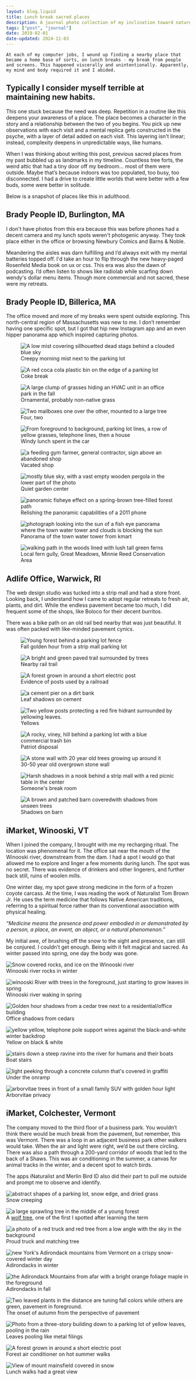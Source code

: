 ```yaml
---
layout: blog.liquid
title: Lunch break sacred places
description: A journal photo collection of my inclination toward nature during breaks. 
tags: ["post", "journal"]
date: 2019-02-01
date-updated: 2024-11-03
---
```


<section class="hero">

 
    At each of my computer jobs, I wound up finding a nearby place that became a home base of sorts, on lunch breaks - my break from people and screens. This happened viscerally and unintentionally. Apparently, my mind and body required it and I abided.

</section>

<section>
	<div class="content-inner">


## Typically I consider myself terrible at maintaining new habits.

This one stuck because the need was deep. Repetition in a routine like this deepens your awareness of a place. The place becomes a character in the story and a relationship between the two of you begins. You pick up new observations with each visit and a mental replica gets constructed in the psyche, with a layer of detail added on each visit. This layering isn't linear; instead, complexity deepens in unpredictable ways, like humans.

When I was thinking about writing this post, previous sacred places from my past bubbled up as landmarks in my timeline. Countless tree forts, the weird attic that had a tiny door off my bedroom… most of them were outside. Maybe that’s because indoors was too populated, too busy, too disconnected. I had a drive to create little worlds that were better with a few buds, some were better in solitude.

Below is a snapshot of places like this in adulthood.


## Brady People ID, Burlington, MA

I don't have photos from this era because this was before phones had a decent camera and my lunch spots weren't photogenic anyway. They took place either in the office or browsing Newbury Comics and Barns & Noble. 

Meandering the aisles was darn fulfilling and I’d always exit with my mental batteries topped off. I'd take an hour to flip through the new heavy-paged Rosenfeld Media book on ux or css. This era was also the dawn of podcasting. I’d often listen to shows like radiolab while scarfing down wendy's dollar menu items. Though more commercial and not sacred, these were my retreats.


## Brady People ID, Billerica, MA

The office moved and more of my breaks were spent outside exploring. This north-central region of Massachusetts was new to me. I don’t remember having one specific spot, but I got that hip new Instagram app and an even hipper panorama app which inspired capturing photos. 

 
<figure>
    <picture class="full">
    	<source srcset="img/burlington-billerica/edge-of-parking-lot-mist.webp" type="image/webp">
    	<source srcset="img/burlington-billerica/edge-of-parking-lot-mist.jpg" type="image/jpg">
        <img src="img/burlington-billerica/edge-of-parking-lot-mist.jpg" alt="A low mist covering sillhouetted dead stags behind a clouded blue sky" >
    </picture>
    <figcaption>Creepy morning mist next to the parking lot</figcaption>
</figure>

<figure>
    <picture class="full">
    	<source srcset="img/burlington-billerica/coke-break.webp"  type="image/webp">
    	<source srcset="img/burlington-billerica/coke-break.jpg"  type="image/jpg">
        <img src="img/burlington-billerica/coke-break.jpg" alt="A red coca cola plastic bin on the edge of a parking lot" >
    </picture>
    <figcaption>Coke break</figcaption>
</figure>
<figure>
    <picture class="full">
    	<source srcset="img/burlington-billerica/office-grass.webp"  type="image/webp">
    	<source srcset="img/burlington-billerica/office-grass.jpg"  type="image/jpg">
        <img src="img/burlington-billerica/office-grass.jpg" alt="A large clump of grasses hiding an HVAC unit in an office park in the fall" >
    </picture>
    <figcaption>Ornamental, probably non-native grass</figcaption>
</figure>
<figure>
    <picture class="full">
    	<source srcset="img/burlington-billerica/two-and-four.webp"  type="image/webp">
    	<source srcset="img/burlington-billerica/two-and-four.jpg"  type="image/jpg">
        <img src="img/burlington-billerica/two-and-four.jpg" alt="Two mailboxes one over the other, mounted to a large tree" >
    </picture>
    <figcaption>Four, two</figcaption>
</figure>

<!-- <figure>
    <picture class="full">
    <source srcset="img/burlington-billerica/billerica-wormhole.jpg" alt="Misty clouded sunset reflected on a car roof in webpommercial parking lotwebp
    <source srcset="img/burlington-billerica/billerica-wormhole.jpg" alt="Misty clouded sunset reflected on a car roof in a commercial parking lot" >
        <img src="img/burlington-billerica/billerica-wormhole.jpg" alt="Misty clouded sunset reflected on a car roof in a commercial parking lot" >
    </picture>
    <figcaption>Billerica wormhole</figcaption>
</figure> -->

<figure>
    <picture class="full">
        <source srcset="img/burlington-billerica/lot-and-grasses.webp" type="image/webp">
        <source srcset="img/burlington-billerica/lot-and-grasses.jpg" type="image/jpg">
        <img src="img/burlington-billerica/lot-and-grasses.jpg" alt="From foreground to background, parking lot lines, a row of yellow grasses, telephone lines, then a house" >
    </picture>
    <figcaption>Windy lunch spent in the car</figcaption>
</figure>

<figure>
    <picture class="full">
    	<source srcset="img/burlington-billerica/jim-farmer.webp"  type="image/webp">
    	<source srcset="img/burlington-billerica/jim-farmer.jpg"  type="image/jpg">
        <img src="img/burlington-billerica/jim-farmer.jpg" alt=" a feeding gym farmer, general contractor, sign above an abandoned shop" >
    </picture>
    <figcaption>Vacated shop</figcaption>
</figure>

<figure>
    <picture class="full">
    	<source srcset="img/burlington-billerica/off-season-pergola.webp"  type="image/webp">
    	<source srcset="img/burlington-billerica/off-season-pergola.jpg"  type="image/jpg">
        <img src="img/burlington-billerica/off-season-pergola.jpg" alt=" mostly blue sky, with a vast empty wooden pergola in the lower part of the photo" >
    </picture>
    <figcaption>Quiet garden center</figcaption>
</figure>

<figure>
    <picture class="full">
    	<source srcset="img/burlington-billerica/spring-forest-path.webp"  type="image/webp">
    	<source srcset="img/burlington-billerica/spring-forest-path.jpg"  type="image/jpg">
        <img src="img/burlington-billerica/spring-forest-path.jpg" alt="panoramic fisheye effect on a spring-brown tree-filled forest path" >
    </picture>
    <figcaption>Relishing the panoramic capabilities of a 2011 phone</figcaption>
</figure>

<figure>
    <picture class="full">
        <source srcset="img/burlington-billerica/water-tower-kmart-parking-lot.webp" type="image/webp">
        <source srcset="img/burlington-billerica/water-tower-kmart-parking-lot.jpg" type="image/jpg">
        <img src="img/burlington-billerica/water-tower-kmart-parking-lot.jpg" alt=" photograph looking into the sun of a fish eye panorama where the town water tower and clouds is blocking the sun" >
    </picture>
    <figcaption>Panorama of the town water tower from kmart</figcaption>
</figure>

<figure>
    <picture class="full">
    	<source srcset="img/burlington-billerica/billerica-rain-forest.webp"  type="image/webp">
    	<source srcset="img/burlington-billerica/billerica-rain-forest.jpg"  type="image/jpg">
      <img src="img/burlington-billerica/billerica-rain-forest.jpg" alt="walking path in the woods lined with lush tall green ferns" >
    </picture>
    <figcaption>Local fern gully, Great Meadows, Minnie Reed Conservation Area</figcaption>
</figure>

 
## Adlife Office, Warwick, RI

The web design studio was tucked into a strip mall and had a store front. Looking back, I understand how I came to adopt regular retreats to fresh air, plants, and dirt. While the endless pavement became too much, I did frequent some of the shops, like Boloco for their decent burritos.

There was a bike path on an old rail bed nearby that was just beautiful. It was often packed with like-minded pavement cynics.

<figure>
    <picture class="full">
        <source srcset="img/warwick/fences-and-golden-hour.webp" type="image/webp">
        <source srcset="img/warwick/fences-and-golden-hour.jpg" type="image/jpg">
        <img src="img/warwick/fences-and-golden-hour.jpg" alt=" Young forest behind a parking lot fence" >
    </picture>
    <figcaption>Fall golden hour from a strip mall parking lot</figcaption>
</figure>
<figure>
    <picture class="full">
        <source srcset="img/warwick/rail-trail.webp" type="image/webp">
        <source srcset="img/warwick/rail-trail.jpg" type="image/jpg">
        <img src="img/warwick/rail-trail.jpg" alt="A bright and green paved trail surrounded by trees" >
    </picture>
    <figcaption>Nearby rail trail</figcaption>
</figure>
<figure>
    <picture class="full">
        <source srcset="img/warwick/abandonded-post.webp" type="image/webp">
        <source srcset="img/warwick/abandonded-post.jpg" type="image/jpg">
        <img src="img/warwick/abandonded-post.jpg" alt="A forest grown in around a short electric post" >
    </picture>
    <figcaption>Evidence of posts used by a railroad</figcaption>
</figure>
<figure>
    <picture class="full">
        <source srcset="img/warwick/cement.webp" type="image/webp">
        <source srcset="img/warwick/cement.jpg" type="image/jpg">
        <img src="img/warwick/cement.jpg" alt="a cement pier on a dirt bank" >
    </picture>
    <figcaption>Leaf shadows on cement</figcaption>
</figure>
<figure>
    <picture class="full">
        <source srcset="img/warwick/yellows.webp" type="image/webp">
        <source srcset="img/warwick/yellows.jpg" type="image/jpg">
        <img src="img/warwick/yellows.jpg" alt="Two yellow posts protecting a red fire hidrant surrounded by yellowing leaves." >
    </picture>
    <figcaption>Yellows</figcaption>
</figure>
<figure>
    <picture class="full">
        <source srcset="img/warwick/patriot-disposal.webp" type="image/webp">
        <source srcset="img/warwick/patriot-disposal.jpg" type="image/jpg">
        <img src="img/warwick/patriot-disposal.jpg" alt="A rocky, viney, hill behind a parking lot with a blue commercial trash bin" >
    </picture>
    <figcaption>Patriot disposal</figcaption>
</figure>
<figure>
    <picture class="full">
        <source srcset="img/warwick/overgrown-wall.webp" type="image/webp">
        <source srcset="img/warwick/overgrown-wall.jpg" type="image/jpg">
        <img src="img/warwick/overgrown-wall.jpg" alt="A stone wall with 20 year old trees growing up around it" >
    </picture>
    <figcaption>30-50 year old overgrown stone wall</figcaption>
</figure>
<figure>
    <picture class="full">
        <source srcset="img/warwick/breakroom.webp" type="image/webp">
        <source srcset="img/warwick/breakroom.jpg" type="image/jpg">
        <img src="img/warwick/breakroom.jpg" alt="Harsh shadows in a nook behind a strip mall with a red picnic table in the center" >
    </picture>
    <figcaption>Someone's break room</figcaption>
</figure>
<figure>
    <picture class="full">
        <source srcset="img/warwick/abandoned-barn.webp" type="image/webp">
        <source srcset="img/warwick/abandoned-barn.jpg" type="image/jpg">
        <img src="img/warwick/abandoned-barn.jpg" alt="A brown and patched barn coveredwith shadows from unseen trees" >
    </picture>
    <figcaption>Shadows on barn</figcaption>
</figure>



## iMarket, Winooski, VT

When I joined the company, I brought with me my recharging ritual. The location was phenomenal for it. The office sat near the mouth of the Winooski river, downstream from the dam. I had a spot I would go that allowed me to explore and linger a few moments during lunch. The spot was no secret. There was evidence of drinkers and other lingerers, and further back still, ruins of woolen mills.

One winter day, my spot gave strong medicine in the form of a frozen coyote carcass. At the time, I was reading the work of Naturalist Tom Brown Jr. He uses the term medicine that follows Native American traditions, referring to a spiritual force rather than its conventional association with physical healing.

*“Medicine means the presence and power embodied in or demonstrated by a person, a place, an event, an object, or a natural phenomenon.”*

My initial awe, of brushing off the snow to the sight and presence, can still be conjured. I couldn’t get enough. Being with it felt magical and sacred. As winter passed into spring, one day the body was gone.

</figure>
    <picture class="full">
        <source srcset="img/winooski/winooski-frozen.webp" type="image/webp">
        <source srcset="img/winooski/winooski-frozen.jpg" type="image/jpg">
        <img src="img/winooski/winooski-frozen.jpg" alt=" Snow covered rocks, and ice on the Winooski river" >
    </picture>
    <figcaption>Winooski river rocks in winter</figcaption>
<figure>

</figure>
    <picture class="full">
        <source srcset="img/winooski/winooski-bare.webp" type="image/webp">
        <source srcset="img/winooski/winooski-bare.jpg" type="image/jpg">
        <img src="img/winooski/winooski-bare.jpg" alt=" winooski River with trees in the foreground, just starting to grow leaves in spring" >
    </picture>
    <figcaption>Winooski river waking in spring</figcaption>
<figure>


</figure>
    <picture class="full">
        <source srcset="img/winooski/office-shadows.webp" type="image/webp">
        <source srcset="img/winooski/office-shadows.jpg" type="image/jpg">
        <img src="img/winooski/office-shadows.jpg" alt=" Golden hour shadows from a cedar tree next to a residential/office building" >
    </picture>
    <figcaption>Office shadows from cedars</figcaption>
<figure>

</figure>
    <picture class="full">
        <source srcset="img/winooski/snow-lines.webp" type="image/webp">
        <source srcset="img/winooski/snow-lines.jpg" type="image/jpg">
        <img src="img/winooski/snow-lines.jpg" alt=" yellow yellow, telephone pole support wires against the black-and-white winter backdrop" >
    </picture>
    <figcaption>Yellow on black & white</figcaption>
<figure>

</figure>
    <picture class="full">
        <source srcset="img/winooski/boat-steps.webp" type="image/webp">
        <source srcset="img/winooski/boat-steps.jpg" type="image/jpg">
        <img src="img/winooski/boat-steps.jpg" alt="stairs down a steep ravine into the river for humans and their boats" >
    </picture>
    <figcaption>Boat stairs</figcaption>
<figure>

</figure>
    <picture class="full">
        <source srcset="img/winooski/grafitti-light.webp" type="image/webp">
        <source srcset="img/winooski/grafitti-light.jpg" type="image/jpg">
        <img src="img/winooski/grafitti-light.jpg" alt=" light peeking through a concrete column that's covered in graffiti" >
    </picture>
    <figcaption>Under the onramp</figcaption>
<figure>

</figure>
    <picture class="full">
        <source srcset="img/winooski/arborvitae.webp" type="image/webp">
        <source srcset="img/winooski/arborvitae.jpg" type="image/jpg">
        <img src="img/winooski/arborvitae.jpg" alt="arborvitae trees in front of a small family SUV with golden hour light" >
    </picture>
    <figcaption>Arborvitae privacy</figcaption>
</figure>




 
## iMarket, Colchester, Vermont

The company moved to the third floor of a business park. You wouldn’t think there would be much break from the pavement, but remember, this was Vermont. There was a loop in an adjacent business park other walkers would take. When the air and light were right, we’d be out there circling. There was also a path through a 200-yard corridor of woods that led to the back of a Shaws. This was air conditioning in the summer, a canvas for animal tracks in the winter, and a decent spot to watch birds.

The apps iNaturalist and Merlin Bird ID also did their part to pull me outside and prompt me to observe and identify.

</figure>
    <picture class="full">
        <source srcset="img/colchester/parking-lot-shapes.webp" type="image/webp">
        <source srcset="img/colchester/parking-lot-shapes.jpg" type="image/jpg">
        <img src="img/colchester/parking-lot-shapes.jpg" alt=" abstract shapes of a parking lot, snow edge, and dried grass" >
    </picture>
    <figcaption>Snow creeping</figcaption>
<figure>

</figure>
    <picture class="full">
        <source srcset="img/colchester/wolf-tree.webp" type="image/webp">
        <source srcset="img/colchester/wolf-tree.jpg" type="image/jpg">
        <img src="img/colchester/wolf-tree.jpg" alt=" a large sprawling tree in the middle of a young forest" >
    </picture>
    <figcaption>A <a href="https://www.americanforests.org/article/wolf-trees-elders-of-the-eastern-forest/">wolf tree</a>, one of the first I spotted after learning the term </figcaption>
<figure>

</figure>
    <picture class="full">
        <source srcset="img/colchester/tree-on-hill.webp" type="image/webp">
        <source srcset="img/colchester/tree-on-hill.jpg" type="image/jpg">
        <img src="img/colchester/tree-on-hill.jpg" alt=" a photo of a red truck and red tree from a low angle with the sky in the background" >
    </picture>
    <figcaption>Proud truck and matching tree</figcaption>
<figure>

</figure>
    <picture class="full">
        <source srcset="img/colchester/adk-crispy.webp" type="image/webp">
        <source srcset="img/colchester/adk-crispy.jpg" type="image/jpg">
        <img src="img/colchester/adk-crispy.jpg" alt=" new York's Adirondack mountains from Vermont on a crispy snow-covered winter day" >
    </picture>
    <figcaption>Adirondacks in winter</figcaption>
<figure>

</figure>
    <picture class="full">
        <source srcset="img/colchester/adk-orange.webp" type="image/webp">
        <source srcset="img/colchester/adk-orange.jpg" type="image/jpg">
        <img src="img/colchester/adk-orange.jpg" alt="the Adirondack Mountains from afar with a bright orange foliage maple in the foreground" >
    </picture>
    <figcaption>Adirondacks in fall</figcaption>
<figure>

</figure>
    <picture class="full">
        <source srcset="img/colchester/parking-lot-colors.webp" type="image/webp">
        <source srcset="img/colchester/parking-lot-colors.jpg" type="image/jpg">
        <img src="img/colchester/parking-lot-colors.jpg" alt="Two leaved plants in the distance are tuning fall colors while others are green, pavement in foreground." >
    </picture>
    <figcaption>The onset of autumn from the perspective of pavement</figcaption>
<figure>

</figure>
    <picture class="full">
        <source srcset="img/colchester/pooling-leaves.webp" type="image/webp">
        <source srcset="img/colchester/pooling-leaves.jpg" type="image/jpg">
        <img src="img/colchester/pooling-leaves.jpg" alt=" Photo from a three-story building down to a parking lot of yellow leaves, pooling in the rain" >
    </picture>
    <figcaption>Leaves pooling like metal filings</figcaption>
<figure>


</figure>
    <picture class="full">
        <source srcset="img/colchester/forest-air-conditioner.webp" type="image/webp">
        <source srcset="img/colchester/forest-air-conditioner.jpg" type="image/jpg">
        <img src="img/colchester/forest-air-conditioner.jpg" alt="A forest grown in around a short electric post" >
    </picture>
    <figcaption> Forest air conditioner on hot summer walks</figcaption>
<figure>

</figure>
    <picture class="full">
        <source srcset="img/colchester/mansfield-in-winter.webp" type="image/webp">
        <source srcset="img/colchester/mansfield-in-winter.jpg" type="image/jpg">
        <img src="img/colchester/mansfield-in-winter.jpg" alt="View of mount mainsfield covered in snow" >
    </picture>
    <figcaption>Lunch walks had a great view</figcaption>
</figure>


</div>
</section>
